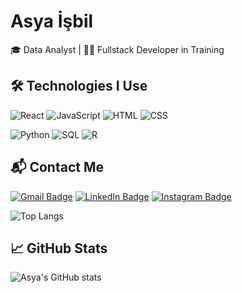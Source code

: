 # Asya İşbil

🎓 Data Analyst | 👩‍💻 Fullstack Developer in Training 

<!--
## 🚀 What I'm Working On
- 💻 Currently enrolled in a Fullstack Developer course
- 🧠 Learning Front-End technologies (HTML, CSS, JavaScript)
- 📊 Integrating my data analytics background into development projects
-->

## 🛠️ Technologies I Use
![React](https://img.shields.io/badge/React-20232A?style=for-the-badge&logo=react&logoColor=61DAFB)
![JavaScript](https://img.shields.io/badge/JavaScript-F7DF1E?style=for-the-badge&logo=javascript&logoColor=black)
![HTML](https://img.shields.io/badge/HTML-E34F26?style=for-the-badge&logo=html5&logoColor=white)
![CSS](https://img.shields.io/badge/CSS-1572B6?style=for-the-badge&logo=css3&logoColor=white)

![Python](https://img.shields.io/badge/Python-3776AB?style=for-the-badge&logo=python&logoColor=white)
![SQL](https://img.shields.io/badge/SQL-4479A1?style=for-the-badge&logo=postgresql&logoColor=white)
![R](https://img.shields.io/badge/R-276DC3?style=for-the-badge&logo=r&logoColor=white)

<!--
## 💡 Some of My Projects
- [Data Visualization Project](#) - Created with Python & Matplotlib
- [Personal Portfolio Website](#) - Built with HTML & CSS
- [Simple To-Do List App](#) - My first interactive JavaScript project

-->


## 📬 Contact Me
[![Gmail Badge](https://img.shields.io/badge/-Gmail-D14836?style=flat-square&logo=Gmail&logoColor=white)](mailto:asyaisbill@gmail.com)
[![LinkedIn Badge](https://img.shields.io/badge/-LinkedIn-0077B5?style=flat-square&logo=LinkedIn&logoColor=white)](https://www.linkedin.com/in/asya-isbil/)
[![Instagram Badge](https://img.shields.io/badge/-Instagram-E4405F?style=flat-square&logo=Instagram&logoColor=white)](https://www.instagram.com/commentlines/)  


![Top Langs](https://github-readme-stats.vercel.app/api/top-langs/?username=asyaisbil&layout=compact)

## 📈 GitHub Stats
![Asya's GitHub stats](https://github-readme-stats.vercel.app/api?username=asyaisbil&show_icons=true&theme=radical)

<!--
## 💻 Tech stack 

![React](https://upload.wikimedia.org/wikipedia/commons/a/a7/React-icon.svg)
![JavaScript](https://img.shields.io/badge/JavaScript-F7DF1E?style=for-the-badge&logo=javascript&logoColor=black)
![HTML](https://img.shields.io/badge/HTML-E34F26?style=for-the-badge&logo=html5&logoColor=white)
![CSS](https://img.shields.io/badge/CSS-1572B6?style=for-the-badge&logo=css3&logoColor=white)

![Python](https://img.shields.io/badge/Python-3776AB?style=for-the-badge&logo=python&logoColor=white)
![SQL](https://img.shields.io/badge/SQL-4479A1?style=for-the-badge&logo=postgresql&logoColor=white)
![R](https://img.shields.io/badge/R-276DC3?style=for-the-badge&logo=r&logoColor=white)

![Swift](https://img.shields.io/badge/Swift-FA7343?style=for-the-badge&logo=swift&logoColor=white)
![C](https://img.shields.io/badge/C-A8B9CC?style=for-the-badge&logo=c&logoColor=white)


![Top Langs](https://github-readme-stats.vercel.app/api/top-langs/?username=asyaisbil&layout=compact)
-->

<!--

## 🚀 Featured Projects
- [Project 1](https://github.com/kullanici-adiniz/proje1) - Açıklama
- [Project 2](https://github.com/kullanici-adiniz/proje2) - Açıklama

## 📝 Blog Posts
- [Yazı 1 Başlığı](https://medium.com/@kullaniciadiniz)
- [Yazı 2 Başlığı](https://medium.com/@kullaniciadiniz)

total streak
![GitHub Streak](https://streak-stats.demolab.com?user=asyaisbil&theme=radical)


total contributions, total star vs gösteriyor.
![GitHub Stats](https://github-readme-stats.vercel.app/api?username=asyaisbil&show_icons=true&theme=radical)


profilimde hangi dil hangi oranda kullanılmış grafiği
![Top Langs](https://github-readme-stats.vercel.app/api/top-langs/?username=asyaisbil&layout=compact)

## 🏆 GitHub Trophies (github rozetlerim)
![Trophies](https://github-profile-trophy.vercel.app/?username=asyaisbil&theme=light)

dillerin ikonlarının gelişmiş halleri
<img src="https://cdn.jsdelivr.net/gh/devicons/devicon/icons/python/python-original.svg" width="40" height="40"/>  
<img src="https://cdn.jsdelivr.net/gh/devicons/devicon/icons/javascript/javascript-original.svg" width="40" height="40"/>
-->
